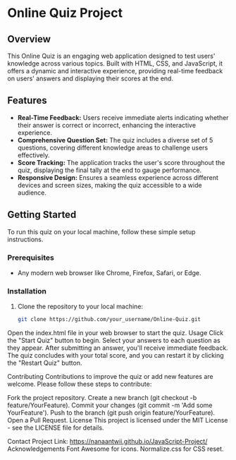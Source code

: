 # Online Quiz Project

## Overview
This Online Quiz is an engaging web application designed to test users' knowledge across various topics. Built with HTML, CSS, and JavaScript, it offers a dynamic and interactive experience, providing real-time feedback on users' answers and displaying their scores at the end.

## Features
- **Real-Time Feedback:** Users receive immediate alerts indicating whether their answer is correct or incorrect, enhancing the interactive experience.
- **Comprehensive Question Set:** The quiz includes a diverse set of 5 questions, covering different knowledge areas to challenge users effectively.
- **Score Tracking:** The application tracks the user's score throughout the quiz, displaying the final tally at the end to gauge performance.
- **Responsive Design:** Ensures a seamless experience across different devices and screen sizes, making the quiz accessible to a wide audience.

## Getting Started
To run this quiz on your local machine, follow these simple setup instructions.

### Prerequisites
- Any modern web browser like Chrome, Firefox, Safari, or Edge.

### Installation
1. Clone the repository to your local machine:
   ```sh
   git clone https://github.com/your_username/Online-Quiz.git
Open the index.html file in your web browser to start the quiz.
Usage
Click the "Start Quiz" button to begin. Select your answers to each question as they appear. After submitting an answer, you'll receive immediate feedback. The quiz concludes with your total score, and you can restart it by clicking the "Restart Quiz" button.

Contributing
Contributions to improve the quiz or add new features are welcome. Please follow these steps to contribute:

Fork the project repository.
Create a new branch (git checkout -b feature/YourFeature).
Commit your changes (git commit -m 'Add some YourFeature').
Push to the branch (git push origin feature/YourFeature).
Open a Pull Request.
License
This project is licensed under the MIT License - see the LICENSE file for details.

Contact
Project Link: https://nanaantwii.github.io/JavaScript-Project/
Acknowledgements
Font Awesome for icons.
Normalize.css for CSS reset.